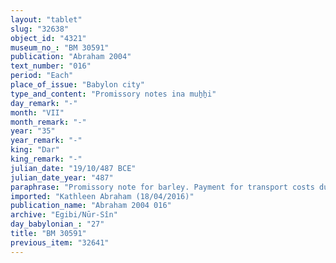 ```yaml
---
layout: "tablet"
slug: "32638"
object_id: "4321"
museum_no_: "BM 30591"
publication: "Abraham 2004"
text_number: "016"
period: "Each"
place_of_issue: "Babylon city"
type_and_content: "Promissory notes ina muẖẖi"
day_remark: "-"
month: "VII"
month_remark: "-"
year: "35"
year_remark: "-"
king: "Dar"
king_remark: "-"
julian_date: "19/10/487 BCE"
julian_date_year: "487"
paraphrase: "Promissory note for barley. Payment for transport costs due to a courtier from the head of the Egibi family.<br /> <strong>B</strong>&nbsp;should deliver 24;3.2 kor of barley that are due from him to&nbsp;<strong>A</strong>, a courtier (<em>&scaron;a rē&scaron; &scaron;arri</em>), to cover the costs for the transport (<em>gimru</em>) of barley. Delivery is due in Abu (V). The document specifies the kind of transport at stake but the passage is fragmentary*. Names of 5 witnesses and the scribe. Among the witnesses: a man with the Iranian name Bagadata/Mitrata; the courtier Bēl-u&scaron;allim (<em>&scaron;a rē&scaron; &scaron;arri</em>); and Mauzzu/Ṭabia (who has no title here, but cf. BM33112). The scribe is&nbsp;<strong>B</strong>&nbsp;himself.<br /> <br /> * transport of barley [...] which &Scaron;irku (=Marduk-nāṣir-apli/Itti-Marduk-balāṭu//Egibi) from (<em>ina qate</em>) [...].<br /> <br /> <strong>A</strong>= Nab&ucirc;-&scaron;umu-ibni, courtier (<em>&scaron;a rē&scaron; &scaron;arri</em>);&nbsp;<strong>B</strong>=&Scaron;irku (aka Marduk-nāṣir-apli) (/Iddināya//Egibi).&nbsp;"
imported: "Kathleen Abraham (18/04/2016)"
publication_name: "Abraham 2004 016"
archive: "Egibi/Nūr-Sîn"
day_babylonian_: "27"
title: "BM 30591"
previous_item: "32641"
---
```

